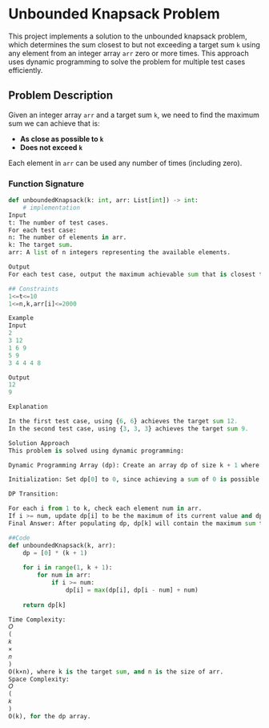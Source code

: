 # Unbounded Knapsack Problem

This project implements a solution to the unbounded knapsack problem, which determines the sum closest to but not exceeding a target sum `k` using any element from an integer array `arr` zero or more times. This approach uses dynamic programming to solve the problem for multiple test cases efficiently.

## Problem Description

Given an integer array `arr` and a target sum `k`, we need to find the maximum sum we can achieve that is:
- **As close as possible to `k`**
- **Does not exceed `k`**

Each element in `arr` can be used any number of times (including zero).

### Function Signature

```python
def unboundedKnapsack(k: int, arr: List[int]) -> int:
    # implementation
Input
t: The number of test cases.
For each test case:
n: The number of elements in arr.
k: The target sum.
arr: A list of n integers representing the available elements.

Output
For each test case, output the maximum achievable sum that is closest to but does not exceed the target k.

## Constraints
1<=t<=10
1<=n,k,arr[i]<=2000

Example
Input
2
3 12
1 6 9
5 9
3 4 4 4 8

Output
12
9

Explanation

In the first test case, using {6, 6} achieves the target sum 12.
In the second test case, using {3, 3, 3} achieves the target sum 9.

Solution Approach
This problem is solved using dynamic programming:

Dynamic Programming Array (dp): Create an array dp of size k + 1 where dp[i] represents the maximum achievable sum closest to and not exceeding i.

Initialization: Set dp[0] to 0, since achieving a sum of 0 is possible without using any elements from arr.

DP Transition:

For each i from 1 to k, check each element num in arr.
If i >= num, update dp[i] to be the maximum of its current value and dp[i - num] + num.
Final Answer: After populating dp, dp[k] will contain the maximum sum that can be achieved without exceeding k.

##Code
def unboundedKnapsack(k, arr):
    dp = [0] * (k + 1)
    
    for i in range(1, k + 1):
        for num in arr:
            if i >= num:
                dp[i] = max(dp[i], dp[i - num] + num)
                    
    return dp[k]

Time Complexity: 
𝑂
(
𝑘
×
𝑛
)
O(k×n), where k is the target sum, and n is the size of arr.
Space Complexity: 
𝑂
(
𝑘
)
O(k), for the dp array.

